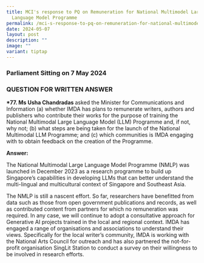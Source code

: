 ```yaml
---
title: MCI's response to PQ on Remuneration for National Multimodel Large
  Language Model Programme
permalink: /mci-s-response-to-pq-on-remuneration-for-national-multimodel-large-language-model-programme/
date: 2024-05-07
layout: post
description: ""
image: ""
variant: tiptap
---
```

<h3>Parliament Sitting on 7 May 2024</h3>
<h3>QUESTION FOR WRITTEN ANSWER</h3>
<p><strong>*77. Ms Usha Chandradas </strong>asked the Minister for Communications
and Information (a) whether IMDA has plans to remunerate writers, authors
and publishers who contribute their works for the purpose of training the
National Multimodal Large Language Model (LLM) Programme and, if not, why
not; (b) what steps are being taken for the launch of the National Multimodal
LLM Programme; and (c) which communities is IMDA engaging with to obtain
feedback on the creation of the Programme.</p>
<p><strong>Answer:</strong>
</p>
<p>The National Multimodal Large Language Model Programme (NMLP) was launched
in December 2023 as a research programme to build up Singapore’s capabilities
in developing LLMs that can better understand the multi-lingual and multicultural
context of Singapore and Southeast Asia.</p>
<p>The NMLP is still a nascent effort. So far, researchers have benefitted
from data such as those from open government publications and records,
as well as contributed content from partners for which no remuneration
was required. In any case, we will continue to adopt a consultative approach
for Generative AI projects trained in the local and regional context. IMDA
has engaged a range of organisations and associations to understand their
views. Specifically for the local writer’s community, IMDA is working with
the National Arts Council for outreach and has also partnered the not-for-profit
organisation SingLit Station to conduct a survey on their willingness to
be involved in research efforts.</p>